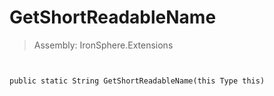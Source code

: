 ﻿

# GetShortReadableName

> Assembly: IronSphere.Extensions



```


public static String GetShortReadableName(this Type this)
```